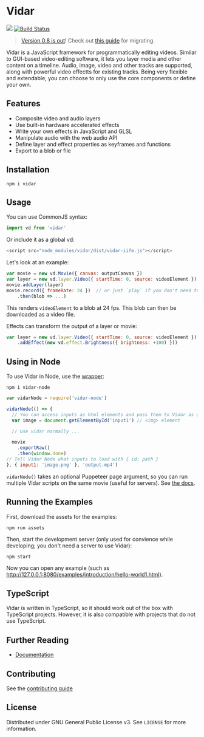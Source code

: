 # Vidar

[![](https://img.shields.io/npm/v/vidar)](https://www.npmjs.com/package/vidar)
[![Build Status](https://img.shields.io/endpoint.svg?url=https%3A%2F%2Factions-badge.atrox.dev%2Fclabe45%2Fvidar%2Fbadge&style=flat)](https://actions-badge.atrox.dev/clabe45/vidar/goto)

> [Version 0.8 is out](https://clabe45.github.io/vidar/blog/introducing-v0-8-0)!
> Check out [this guide](https://clabe45.github.io/vidar/docs/migrating-v0-8-0)
> for migrating.

Vidar is a JavaScript framework for programmatically editing videos. Similar
to GUI-based video-editing software, it lets you layer media and other
content on a timeline. Audio, image, video and other tracks are supported,
along with powerful video effectts for existing tracks. Being very flexible
and extendable, you can choose to only use the core components or define your
own.

## Features

- Composite video and audio layers
- Use built-in hardware accelerated effects
- Write your own effects in JavaScript and GLSL
- Manipulate audio with the web audio API
- Define layer and effect properties as keyframes and functions
- Export to a blob or file

## Installation

```
npm i vidar
```

## Usage

You can use CommonJS syntax:
```js
import vd from 'vidar'
```

Or include it as a global vd:
```js
<script src="node_modules/vidar/dist/vidar-iife.js"></script>
```

Let's look at an example:
```js
var movie = new vd.Movie({ canvas: outputCanvas })
var layer = new vd.layer.Video({ startTime: 0, source: videoElement })  // the layer starts at 0s
movie.addLayer(layer)
movie.record({ frameRate: 24 })  // or just `play` if you don't need to save it
    .then(blob => ...)
```

This renders `videoElement` to a blob at 24 fps. This blob can then be
downloaded as a video file.

Effects can transform the output of a layer or movie:
```js
var layer = new vd.layer.Video({ startTime: 0, source: videoElement })
    .addEffect(new vd.effect.Brightness({ brightness: +100) }))
```

## Using in Node

To use Vidar in Node, use the [wrapper](https://github.com/clabe45/vidar-node):
```
npm i vidar-node
```

```js
var vidarNode = require('vidar-node')

vidarNode(() => {
  // You can access inputs as html elements and pass them to Vidar as usual.
  var image = document.getElementById('input1') // <img> element

  // Use vidar normally ...

  movie
    .exportRaw()
    .then(window.done)
// Tell Vidar Node what inputs to load with { id: path }
}, { input1: 'image.png' }, 'output.mp4')
```

`vidarNode()` takes an optional Puppeteer page argument, so you can run
multiple Vidar scripts on the same movie (useful for servers). See [the
docs](https://github.com/clabe45/vidar-node#documentation).

## Running the Examples

First, download the assets for the examples:

```
npm run assets
```

Then, start the development server (only used for convience while developing;
you don't need a server to use Vidar):

```
npm start
```

Now you can open any example (such as
http://127.0.0.1:8080/examples/introduction/hello-world1.html).

## TypeScript

Vidar is written in TypeScript, so it should work out of the box with TypeScript
projects. However, it is also compatible with projects that do not use
TypeScript.

## Further Reading

- [Documentation](https://clabe45.github.io/vidar/docs)

## Contributing

See the [contributing guide](CONTRIBUTING.md)

## License

Distributed under GNU General Public License v3. See `LICENSE` for more
information.
